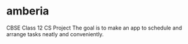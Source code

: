 # amberia
 CBSE Class 12 CS Project
 The goal is to make an app to schedule and arrange tasks neatly and conveniently.
